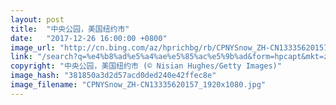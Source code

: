 ```yaml
---
layout: post
title:  "中央公园，美国纽约市"
date:   "2017-12-26 16:00:00 +0800"
image_url: "http://cn.bing.com/az/hprichbg/rb/CPNYSnow_ZH-CN13335620157_1920x1080.jpg"
link: "/search?q=%e4%b8%ad%e5%a4%ae%e5%85%ac%e5%9b%ad&form=hpcapt&mkt=zh-cn"
copyright: "中央公园，美国纽约市 (© Nisian Hughes/Getty Images)"
image_hash: "381850a3d2d57acd0ded240e42ffec8e"
image_filename: "CPNYSnow_ZH-CN13335620157_1920x1080.jpg"
---
```

